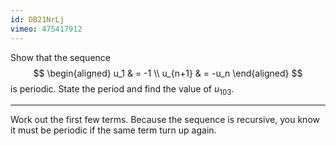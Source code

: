 ```yaml
---
id: DB21NrLj
vimeo: 475417912
---
```


Show that the sequence
$$
\begin{aligned}
u_1 & = -1 \\
u_{n+1} & = -u_n
\end{aligned}
$$
is periodic. State the period and find the value of $u_{103}.$

---

Work out the first few terms. Because the sequence is recursive, you know it must be periodic if the same term turn up again.
